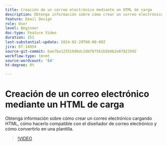 ```yaml
---
title: Creación de un correo electrónico mediante un HTML de carga
description: Obtenga información sobre cómo crear un correo electrónico cargando HTML, cómo hacerlo compatible con el diseñador de correo electrónico y cómo convertirlo en una plantilla.
feature: Email Design
role: User
level: Beginner
doc-type: Feature Video
duration: 251
last-substantial-update: 2024-02-29T00:00:00Z
jira: KT-14954
source-git-commit: 6ae7ba123510d6dc2dbf67561b5b0b2e87823592
workflow-type: tm+mt
source-wordcount: '64'
ht-degree: 0%

---
```



# Creación de un correo electrónico mediante un HTML de carga

Obtenga información sobre cómo crear un correo electrónico cargando HTML, cómo hacerlo compatible con el diseñador de correo electrónico y cómo convertirlo en una plantilla.

>[!VIDEO](https://video.tv.adobe.com/v/3427633/?learn=on)
